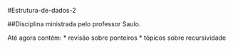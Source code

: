 #Estrutura-de-dados-2

##Disciplina ministrada pelo professor Saulo.

Até agora contém:
	* revisão sobre ponteiros
	* tópicos sobre recursividade
